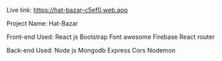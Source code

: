 Live link: https://hat-bazar-c5ef0.web.app

Project Name: Hat-Bazar

 Front-end Used:
            React js
            Bootstrap
            Font awesome
            Firebase
            React router

Back-end Used:
            Node js
            Mongodb
            Express
            Cors
            Nodemon

